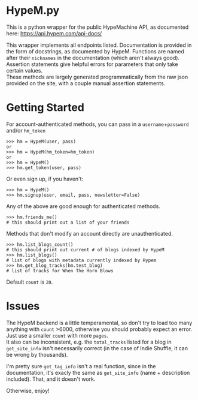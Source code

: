 # HypeM.py

This is a python wrapper for the public HypeMachine API, as documented here: <https://api.hypem.com/api-docs/>

This wrapper implements all endpoints listed. Documentation is provided in the form of docstrings, as documented by HypeM. Functions are named after their `nicknames` in the documentation (which aren't always good). Assertion statements give helpful errors for parameters that only take certain values.  
These methods are largely generated programmatically from the raw json provided on the site, with a couple manual assertion statements.  

# Getting Started


For account-authenticated methods, you can pass in a `username`+`password` and/or `hm_token`
```
>>> hm = HypeM(user, pass)
or
>>> hm = HypeM(hm_token=hm_token)
or
>>> hm = HypeM()
>>> hm.get_token(user, pass)
```
Or even sign up, if you haven't:
```
>>> hm = HypeM()
>>> hm.signup(user, email, pass, newsletter=False)
```
Any of the above are good enough for authenticated methods.
```
>>> hm.friends_me()
# this should print out a list of your friends
```
Methods that don't modify an account directly are unauthenticated.
```
>>> hm.list_blogs_count()
# this should print out current # of blogs indexed by HypeM
>>> hm.list_blogs()
# list of blogs with metadata currently indexed by Hypem
>>> hm.get_blog_tracks(hm.test_blog)
# list of tracks for When The Horn Blows
```  

Default `count` is `20`.  

# Issues
The HypeM backend is a little temperamental, so don't try to load too many anything with `count` >6000, otherwise you should probably expect an error. Just use a smaller `count` with more `pages`.  
It also can be inconsistent, e.g. the `total_tracks` listed for a blog in `get_site_info` isn't necessarily correct (in the case of Indie Shuffle, it can be wrong by thousands).  

I'm pretty sure `get_tag_info` isn't a real function, since in the documentation, it's exacly the same as `get_site_info` (name + description included). That, and it doesn't work.  

Otherwise, enjoy!
